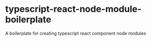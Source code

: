 # typescript-react-node-module-boilerplate

A boilerplate for creating typescript react component node modules